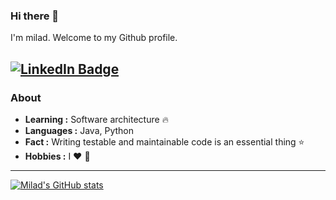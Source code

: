 ### Hi there 👋


I'm milad. Welcome to my Github profile.

[![LinkedIn Badge](https://img.shields.io/badge/-LinkedIn-blue?style=flat-square&logo=Linkedin&logoColor=white&link=https://www.linkedin.com/in/milad-barzideh-b2870868/)](https://www.linkedin.com/in/milad-barzideh-b2870868/)
---------------------------------------------------------------------------------------------------------------------------------------------------------------------------------
### About

-  **Learning :** Software architecture :fire:
-  **Languages :** Java, Python
-  **Fact :** Writing testable and maintainable code is an essential thing :star: 
-  **Hobbies :** I :heart: 🏃
---------------------------------------------------------------------------------------------------------------------------------------------------------------------------------

[![Milad's GitHub stats](https://github-readme-stats.vercel.app/api?username=miladbarzideh)](https://github.com/anuraghazra/github-readme-stats)
